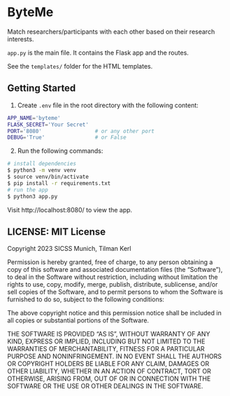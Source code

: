 # ByteMe

Match researchers/participants with each other based on their research interests.

`app.py` is the main file. It contains the Flask app and the routes. 

See the `templates/` folder for the HTML templates.

## Getting Started

1. Create `.env` file in the root directory with the following content:

```bash
APP_NAME='byteme'
FLASK_SECRET='Your Secret' 
PORT='8080'                 # or any other port
DEBUG='True'                # or False
```

2. Run the following commands:
```bash
# install dependencies
$ python3 -m venv venv
$ source venv/bin/activate
$ pip install -r requirements.txt
# run the app
$ python3 app.py
```

Visit http://localhost:8080/ to view the app.


## LICENSE: MIT License

Copyright 2023 SICSS Munich, Tilman Kerl

Permission is hereby granted, free of charge, to any person obtaining a copy of this software and associated documentation files (the “Software”), to deal in the Software without restriction, including without limitation the rights to use, copy, modify, merge, publish, distribute, sublicense, and/or sell copies of the Software, and to permit persons to whom the Software is furnished to do so, subject to the following conditions:

The above copyright notice and this permission notice shall be included in all copies or substantial portions of the Software.

THE SOFTWARE IS PROVIDED “AS IS”, WITHOUT WARRANTY OF ANY KIND, EXPRESS OR IMPLIED, INCLUDING BUT NOT LIMITED TO THE WARRANTIES OF MERCHANTABILITY, FITNESS FOR A PARTICULAR PURPOSE AND NONINFRINGEMENT. IN NO EVENT SHALL THE AUTHORS OR COPYRIGHT HOLDERS BE LIABLE FOR ANY CLAIM, DAMAGES OR OTHER LIABILITY, WHETHER IN AN ACTION OF CONTRACT, TORT OR OTHERWISE, ARISING FROM, OUT OF OR IN CONNECTION WITH THE SOFTWARE OR THE USE OR OTHER DEALINGS IN THE SOFTWARE.
